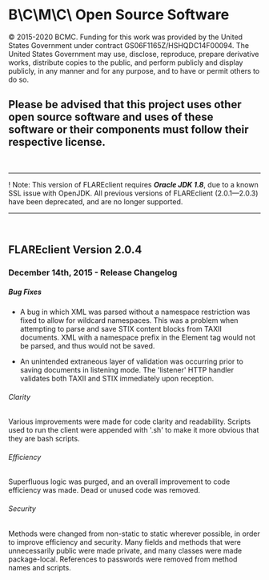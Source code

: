 # B\C\M\C\ Open Source Software
© 2015-2020 BCMC. Funding for this work was provided by the United States Government under contract GS06F1165Z/HSHQDC14F00094. The United States Government may use, disclose, reproduce, prepare derivative works, distribute copies to the public, and perform publicly and display publicly, in any manner and for any purpose, and to have or permit others to do so.

## Please be advised that this project uses other open source software and uses of these software or their components must follow their respective license.
<br>

---


! Note: This version of FLAREclient requires **_Oracle JDK 1.8_**, due to a known SSL issue with OpenJDK. All previous versions of FLAREclient (2.0.1—2.0.3) have been deprecated, and are no longer supported.


---

<br>

## FLAREclient Version 2.0.4
### December 14th, 2015 - Release Changelog

##### Bug Fixes

- A bug in which XML was parsed without a namespace restriction was fixed to allow for wildcard namespaces. This was a problem when attempting to parse and save STIX content blocks from TAXII documents. XML with a namespace prefix in the Element tag would not be parsed, and thus would not be saved.

- An unintended extraneous layer of validation was occurring prior to saving documents in listening mode. The 'listener' HTTP handler validates both TAXII and STIX immediately upon reception.

###### Clarity

Various improvements were made for code clarity and readability. Scripts used to run the client were appended with '.sh' to make it more obvious that they are bash scripts. 

###### Efficiency 

Superfluous logic was purged, and an overall improvement to code efficiency was made. Dead or unused code was removed.

###### Security

Methods were changed from non-static to static wherever possible, in order to improve efficiency and security. Many fields and methods that were unnecessarily public were made private, and many classes were made package-local. References to passwords were removed from method names and scripts.


